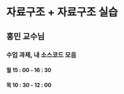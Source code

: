 자료구조 + 자료구조 실습
========================
홍민 교수님<br/>
----------------
### 수업 과제, 내 소스코드 모음
#### 월 15 : 00 - 16 : 30
#### 목 10 : 30 - 12 : 00
